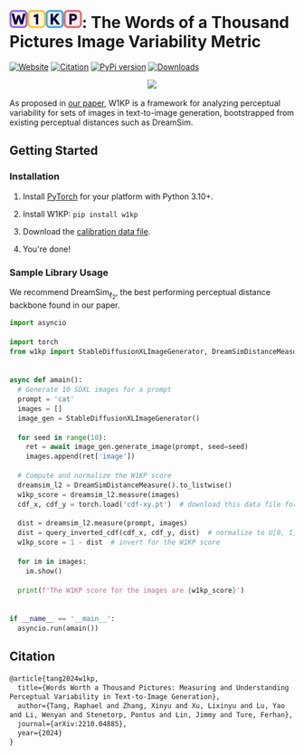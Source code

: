 # <img src="icon-banner.svg" height="32" style="position: relative; margin-top: 15px;"/>: The Words of a Thousand Pictures Image Variability Metric
[![Website](https://img.shields.io/badge/Website-online-green.svg)](http://w1kp.com) [![Citation](https://img.shields.io/badge/Citation-arXiv-orange.svg)](https://gist.github.com/daemon/639de6fea584d7df1a62f04a2ea0cdad) [![PyPi version](https://badgen.net/pypi/v/w1kp?color=blue)](https://pypi.org/project/w1kp) [![Downloads](https://static.pepy.tech/badge/w1kp)](https://pepy.tech/project/w1kp)

<p align="center">
  <img src="https://github.com/castorini/w1kp/assets/6188572/4f4c2ad2-2716-43aa-9119-41b4c7d85465"/>
</p>

As proposed in [our paper](), W1KP is a framework for analyzing perceptual variability for sets of images in text-to-image generation, bootstrapped from existing perceptual distances such as DreamSim.

## Getting Started

### Installation
1. Install [PyTorch](https://pytorch.org) for your platform with Python 3.10+.

2. Install W1KP: `pip install w1kp`

3. Download the [calibration data file](cdf-xy.pt).

4. You're done!

### Sample Library Usage

We recommend $\text{DreamSim}_{\ell_2}$, the best performing perceptual distance backbone found in our paper.
```python
import asyncio

import torch
from w1kp import StableDiffusionXLImageGenerator, DreamSimDistanceMeasure, query_inverted_cdf


async def amain():
  # Generate 10 SDXL images for a prompt
  prompt = 'cat'
  images = []
  image_gen = StableDiffusionXLImageGenerator()

  for seed in range(10):
    ret = await image_gen.generate_image(prompt, seed=seed)
    images.append(ret['image'])

  # Compute and normalize the W1KP score
  dreamsim_l2 = DreamSimDistanceMeasure().to_listwise()
  w1kp_score = dreamsim_l2.measure(images)
  cdf_x, cdf_y = torch.load('cdf-xy.pt')  # download this data file form repo main

  dist = dreamsim_l2.measure(prompt, images)
  dist = query_inverted_cdf(cdf_x, cdf_y, dist)  # normalize to U[0, 1]
  w1kp_score = 1 - dist  # invert for the W1KP score

  for im in images:
    im.show()

  print(f'The W1KP score for the images are {w1kp_score}')
  

if __name__ == '__main__':
  asyncio.run(amain())
```

## Citation
```
@article{tang2024w1kp,
  title={Words Worth a Thousand Pictures: Measuring and Understanding Perceptual Variability in Text-to-Image Generation},
  author={Tang, Raphael and Zhang, Xinyu and Xu, Lixinyu and Lu, Yao and Li, Wenyan and Stenetorp, Pontus and Lin, Jimmy and Ture, Ferhan},
  journal={arXiv:2210.04885},
  year={2024}
}
```
